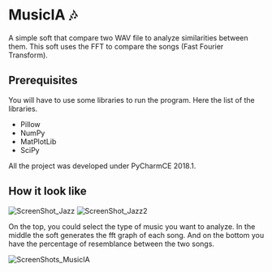 # MusicIA :notes:

A simple soft that compare two WAV file to analyze similarities between them. This soft uses the FFT to compare the songs (Fast Fourier Transform).

## Prerequisites

You will have to use some libraries to run the program. Here the list of the libraries.
* Pillow
* NumPy
* MatPlotLib
* SciPy

All the project was developed under PyCharmCE 2018.1.

## How it look like

![ScreenShot_Jazz](screen_jazz.png)
![ScreenShot_Jazz2](relative/path/to/img/screen_jazz.jpg?raw=true)

On the top, you could select the type of music you want to analyze. In the middle the soft generates the fft graph of each song. And on the bottom you have the percentage of resemblance between the two songs.

![ScreenShots_MusicIA](screens.png)